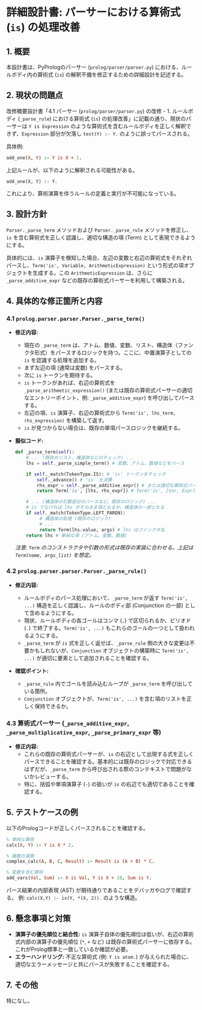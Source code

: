# 詳細設計書: パーサーにおける算術式 (`is`) の処理改善

## 1. 概要

本設計書は、PyPrologのパーサー (`prolog/parser/parser.py`) における、ルールボディ内の算術式 (`is`) の解釈不備を修正するための詳細設計を記述する。

## 2. 現状の問題点

改修概要設計書「4.1 パーサー (`prolog/parser/parser.py`) の改修 - 1. ルールボディ (`_parse_rule`) における算術式 (`is`) の処理改善」に記載の通り、現状のパーサーは `Y is Expression` のような算術式を含むルールボディを正しく解釈できず、`Expression` 部分が欠落し `test(Y) :- Y.` のように誤ってパースされる。

具体例:
```prolog
add_one(X, Y) :- Y is X + 1.
```
上記ルールが、以下のように解釈される可能性がある。
```
add_one(X, Y) :- Y.
```

これにより、算術演算を伴うルールの定義と実行が不可能になっている。

## 3. 設計方針

`Parser._parse_term` メソッドおよび `Parser._parse_rule` メソッドを修正し、`is` を含む算術式を正しく認識し、適切な構造の項 (Term) として表現できるようにする。

具体的には、`is` 演算子を検知した場合、左辺の変数と右辺の算術式をそれぞれパースし、`Term('is', Variable, ArithmeticExpression)` という形式の項オブジェクトを生成する。この `ArithmeticExpression` は、さらに `_parse_additive_expr` などの既存の算術式パーサーを利用して構築される。

## 4. 具体的な修正箇所と内容

### 4.1 `prolog.parser.parser.Parser._parse_term()`

*   **修正内容:**
    *   現在の `_parse_term` は、アトム、数値、変数、リスト、構造体（ファンクタ形式）をパースするロジックを持つ。ここに、中置演算子としての `is` を認識する処理を追加する。
    *   まず左辺の項 (通常は変数) をパースする。
    *   次に `is` トークンを期待する。
    *   `is` トークンがあれば、右辺の算術式を `_parse_arithmetic_expression()` (または既存の算術式パーサーの適切なエントリーポイント、例: `_parse_additive_expr`) を呼び出してパースする。
    *   左辺の項、`is` 演算子、右辺の算術式から `Term('is', lhs_term, rhs_expression)` を構築して返す。
    *   `is` が見つからない場合は、既存の単項パースロジックを継続する。

*   **擬似コード:**
    ```python
    def _parse_term(self):
        # ... (既存のリスト、構造体などのチェック) ...
        lhs = self._parse_simple_term() # 変数、アトム、数値などをパース

        if self._match(TokenType.IS): # 'is' トークンをチェック
            self._advance() # 'is' を消費
            rhs_expr = self._parse_additive_expr() # または適切な算術式パーサー
            return Term('is', [lhs, rhs_expr]) # Term('is', [Var, Expr]) の形式

        # ... (構造体の引数部分のパースなど、既存のロジック) ...
        # is でなければ lhs がそのまま項となるか、構造体の一部となる
        if self._match(TokenType.LEFT_PAREN):
             # 構造体の処理 (既存のロジック)
             # ...
             return Term(lhs.value, args) # lhs はファンクタ名
        return lhs # 単純な項 (アトム、変数、数値)
    ```
    *注意: `Term` のコンストラクタや引数の形式は既存の実装に合わせる。上記は `Term(name, args_list)` を想定。*

### 4.2 `prolog.parser.parser.Parser._parse_rule()`

*   **修正内容:**
    *   ルールボディのパース処理において、`_parse_term` が返す `Term('is', ...)` 構造を正しく認識し、ルールのボディ部 (Conjunction の一部) として含めるようにする。
    *   現状、ルールボディの各ゴールはコンマ (`,`) で区切られるか、ピリオド (`.`) で終了する。`Term('is', ...)` もこれらのゴールの一つとして扱われるようにする。
    *   `_parse_term` が `is` 式を正しく返せば、`_parse_rule` 側の大きな変更は不要かもしれないが、`Conjunction` オブジェクトの構築時に `Term('is', ...)` が適切に要素として追加されることを確認する。

*   **確認ポイント:**
    *   `_parse_rule` 内でゴールを読み込むループが `_parse_term` を呼び出している箇所。
    *   `Conjunction` オブジェクトが、`Term('is', ...)` を含む項のリストを正しく保持できるか。

### 4.3 算術式パーサー (`_parse_additive_expr`, `_parse_multiplicative_expr`, `_parse_primary_expr` 等)

*   **修正内容:**
    *   これらの既存の算術式パーサーが、`is` の右辺として出現する式を正しくパースできることを確認する。基本的には既存のロジックで対応できるはずだが、`_parse_term` から呼び出される際のコンテキストで問題がないかレビューする。
    *   特に、括弧や単項演算子 (`-`) の扱いが `is` の右辺でも適切であることを確認する。

## 5. テストケースの例

以下のPrologコードが正しくパースされることを確認する。

```prolog
% 単純な算術
calc(X, Y) :- Y is X * 2.

% 複数の演算
complex_calc(A, B, C, Result) :- Result is (A + B) * C.

% 変数を含む算術
add_vars(Val, Sum) :- X is Val, Y is X + 10, Sum is Y.
```

パース結果の内部表現 (AST) が期待通りであることをデバッガやログで確認する。
例: `calc(X,Y) :- is(Y, *(X, 2)).` のような構造。

## 6. 懸念事項と対策

*   **演算子の優先順位と結合性:** `is` 演算子自体の優先順位は低いが、右辺の算術式内部の演算子の優先順位 (`*`, `+` など) は既存の算術式パーサーに依存する。これがProlog標準と一致しているか確認が必要。
*   **エラーハンドリング:** 不正な算術式 (例: `Y is atom.`) が与えられた場合に、適切なエラーメッセージと共にパースが失敗することを確認する。

## 7. その他

特になし。
